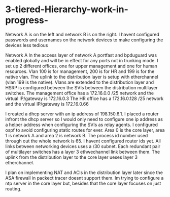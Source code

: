 # 3-tiered-Hierarchy-work-in-progress-
Network A is on the left and network B is on the right.
I havent configured passwords and usernames on the network devices to make configuring the devices less tedious

Network A
In the access layer of network A portfast and bpduguard was enabled globally and will be in effect for any ports not in trunking mode.
I set up 2 different offices, one for upper management and one for human resources. Vlan 100 is for management, 200 is for HR and 199 is for the native vlan.
The uplink to the distribution layer is setup with etherchannel (vlan 199 is the native). Vlans are extended to the distribution layer and HSRP is configured between the SVIs between the distribution multilayer switches.
The management office has a 172.16.0.0 /25 network and the virtual IP/gateway is 172.16.0.3
The HR office has a 172.16.0.128 /25 network and the virtual IP/gateway is 172.16.0.66

I created a dhcp server with an ip address of 198.150.6.1. I placed a router infront the dhcp server so I would only need to configure one ip address as a helper address when configuring the SVIs as relay agents.
I configured ospf to avoid configuring static routes for ever. Area 0 is the core layer, area 1 is network A and area 2 is network B. The process id number used through out the whole network is 65. I havent configured router ids yet.
All links between networking devices uses a /30 subnet. 
Each redundant pair of multilayer switches has a layer 3 ethwechannel link between them.
The uplink from the distribution layer to the core layer ueses layer 3 etherchannel.

I plan on implementing NAT and ACls in the distribution layer later since the ASA firewall in packect tracer doesnt support them. 
Im trying to configure a ntp server in the core layer but, besides that the core layer focuses on just routing.
